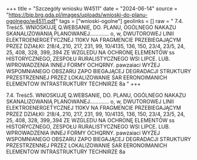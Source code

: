 +++
title = "Szczegóły wniosku W4511"
date = "2024-06-14"
source = "https://bip.brg.gda.pl/images/uploads/wnioski-do-planu-ogolnego/w4511.pdf"
tags = ["wnioski-ogolne"]
geolinks = []
raw = " 7.4. Treść5. WNIOSKUJĘ Q.WEBSANIE, DO. PLANU, OGÓLNEGO NAKAZU SKANALIZOWANIĄ PLANOWANEJ............. o, w, DWUTOROWEJ LINII ELEKTROENERGETYCZNEJ 110KV NA FRAGMENCIE PRZEBIEGAJĄCYM PRZEZ DZIAŁKI: 2!8/4,.210, 217, 231, 99, 10/4135, 136, 150, 23/4, 23/5, 24, 25, 408, 328, 399,.394 ZE WZGLEDU NA OCHRONĘ ELEMENTÓW ss HISTORYCZNEGO, ZESPOŁU RURALISTYCZNEGO WSI LIPCE. LUB. WPROWADZENIA INNEJ FORMY OCHQRNY. pawzaiaci WYŻEJ WSPOMNIANEGO OBSZARU ZAPO BIEGAJĄCEJ DEGRADACJI STRUKTURY PRZESTRZENNEJ PRZEZ LOKALIZOWANIE SAR EERONOIMANICH ELEMENTOW INTRASTRUKTURY TECHNIRZE 8a "
+++


7.4. Treść5. WNIOSKUJĘ Q.WEBSANIE, DO. PLANU, OGÓLNEGO NAKAZU SKANALIZOWANIĄ PLANOWANEJ.............
o,
w,
DWUTOROWEJ LINII ELEKTROENERGETYCZNEJ 110KV NA FRAGMENCIE PRZEBIEGAJĄCYM PRZEZ DZIAŁKI:
2!8/4,.210, 217, 231, 99, 10/4135, 136, 150, 23/4, 23/5, 24, 25, 408, 328, 399,.394 ZE WZGLEDU NA OCHRONĘ ELEMENTÓW ss
HISTORYCZNEGO, ZESPOŁU RURALISTYCZNEGO WSI LIPCE. LUB. WPROWADZENIA INNEJ FORMY OCHQRNY. pawzaiaci
WYŻEJ WSPOMNIANEGO OBSZARU ZAPO BIEGAJĄCEJ DEGRADACJI STRUKTURY PRZESTRZENNEJ PRZEZ LOKALIZOWANIE
SAR EERONOIMANICH ELEMENTOW INTRASTRUKTURY TECHNIRZE 8a




